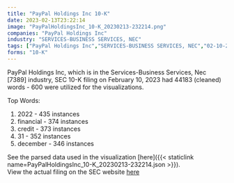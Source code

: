 ```yaml
---
title: "PayPal Holdings Inc 10-K"
date: 2023-02-13T23:22:14
image: "PayPalHoldingsInc_10-K_20230213-232214.png"
companies: "PayPal Holdings Inc"
industry: "SERVICES-BUSINESS SERVICES, NEC"
tags: ["PayPal Holdings Inc","SERVICES-BUSINESS SERVICES, NEC","02-10-2023","10-K"]
forms: "10-K"
---
```

PayPal Holdings Inc, which is in the Services-Business Services, Nec [7389] industry, SEC 10-K filing on February 10, 2023 had 44183 (cleaned) words - 600 were utilized for the visualizations.

Top Words:
1. 2022 - 435 instances
2. financial - 374 instances
3. credit - 373 instances
4. 31 - 352 instances
5. december - 346 instances


See the parsed data used in the visualization [here]({{< staticlink name=PayPalHoldingsInc_10-K_20230213-232214.json >}}).  
View the actual filing on the SEC website [here](https://www.sec.gov/Archives/edgar/data/1633917/0001633917-23-000033.txt)